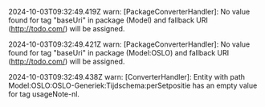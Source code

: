 2024-10-03T09:32:49.419Z warn: [PackageConverterHandler]: No value found for tag "baseUri" in package (Model) and fallback URI (http://todo.com/) will be assigned.

2024-10-03T09:32:49.421Z warn: [PackageConverterHandler]: No value found for tag "baseUri" in package (Model:OSLO) and fallback URI (http://todo.com/) will be assigned.

2024-10-03T09:32:49.438Z warn: [ConverterHandler]: Entity with path Model:OSLO:OSLO-Generiek:Tijdschema:perSetpositie has an empty value for tag usageNote-nl.

